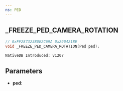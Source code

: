```yaml
---
ns: PED
---
```

## _FREEZE_PED_CAMERA_ROTATION

```c
// 0xFF287323B0E2C69A 0x290421BE
void _FREEZE_PED_CAMERA_ROTATION(Ped ped);
```

```
NativeDB Introduced: v1207
```

## Parameters
* **ped**:
